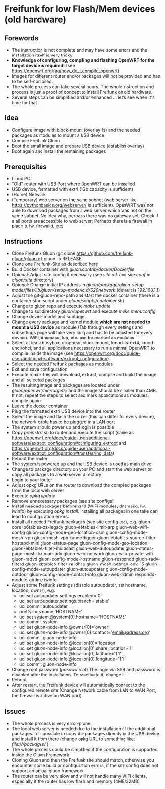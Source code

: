 # Freifunk for low Flash/Mem devices (old hardware)

## Forewords
* The instruction is not complete and may have some errors and the installation itself is very tricky.
* **Knowledge of configuring, compiling and flashing OpenWRT for the target device is required!** (see https://openwrt.org/faq/how_do_i_compile_openwrt)
* Images for different router and/or packages will not be provided and has to be self-compiled.
* The whole process can take several hours. The whole instruction and process is just a proof of concept to install Freifunk on old hardware.
* Several steps can be simplified and/or enhanced ... let's see when it's time for that ...

## Idea
* Configure image with block-mount (overlay fs) and the needed packages as modules to mount a USB device
* Compile Freifunk Gluon
* Boot the small image and prepare USB device (establish overlay)
* Boot again and install the remaining packages

## Prerequisites
* Linux PC
* "Old" router with USB Port where OpenWRT can be installed
* USB device, formatted with ext4 (1Gb capacity is sufficient)
* (Home) Network
* (Temporary) web server on the same subnet (web server like https://pythonbasics.org/webserver/ is sufficient). OpenWRT was not able to download packages from a web server which was not on the same subnet. No idea why, perhaps there was no gateway set. Check if a all ports are accessible to web server; Perhaps there is a firewall in place (ufw, firewalld, etc)

## Instructions
* Clone Freifunk Gluon (git clone https://github.com/freifunk-gluon/gluon.git gluon -b RELEASE)
* Clone one Freifunk-Site as described [here](https://gluon.readthedocs.io/en/latest/user/getting_started.html#building-the-images)
* Build Docker container with _gluon/contrib/docker/Dockerfile_
* Opional: Adjust site config if necessary (see _site.mk_ and _site.conf_ in _gluon/site_ directory)
* Opional: Change initial IP address in _gluon/package/gluon-setup-mode/files/lib/gluon/setup-mode/rc.d/S20network_ (default is 192.168.1.1)
* Adjust the git-gluon-repo-path and start the docker container (there is a container start script under _gluon/scripts/container.sh_)
* Change to gluon repo and execute _make update_
* Change to subdirectory _gluon/openwrt_ and execute _make menuconfig_
* Change device model and subtarget
* Change every package and kernel module **which are not needed to mount a USB device** as module (Tab through every settings and subsettings page will take very long and has to be adjusted for every device). WiFi, dnsmasq, lua, etc. can be marked as modules
* Select at least busybox, dropbear, block-mount, kmod-fs-ext4, kmod-uhci/ohci, and all applications necessary to run a minmal OpenWRT to compile inside the image (see https://openwrt.org/docs/guide-user/additional-software/extroot_configuration)
* Select the needed Freifunk packages as modules
* Exit and save configuration
* Execute _make_, this will download, extract, compile and build the image and all selected packages
* The resulting image and packages are located under _gluon/openwrt/bin/targets/_ and the image should be smaller than 4MB. If not, repeat the steps to select and mark applications as modules, compile again.
* Leave the docker container
* Plug the formatted ext4 USB device into the router
* Select the image and flash the router (this can differ for every device), the network cable has to be plugged in a LAN port
* The system should power up and login is possible
* Copy _preinstall.sh_ to router and execute the script (same as https://openwrt.org/docs/guide-user/additional-software/extroot_configuration#configuring_extroot and https://openwrt.org/docs/guide-user/additional-software/extroot_configuration#transferring_data)
* Reboot the router
* The system is powered up and the USB device is used as main drive
* Change to package directory on your PC and start the web server or copy all packages to a web server directory
* Login to your router
* Adjust opkg URLs on the router to download the compiled packages from the local web server
* Execute _opkg update_
* Remove unnecessary packages (see site configs)
* Install needed packages beforehand (WiFi modules, dnsmasq, iw, iwinfo) by executing _opkg install_. Installing all packages in one take can lead to configuration errors.
* Install all needed Freifunk packages (see site config too), e.g. gluon-core ip6tables-zz-legacy gluon-ebtables-limit-arp gluon-web-wifi-config gluon-config-mode-geo-location-osm gluon-config-mode-mesh-vpn gluon-mesh-vpn-tunneldigger gluon-ebtables-source-filter hostapd-mini gluon-status-page gluon-config-mode-geo-location gluon-ebtables-filter-multicast gluon-web-autoupdater gluon-status-page-mesh-batman-adv gluon-web-network gluon-web-private-wifi gluon-radvd gluon-config-mode-hostname gluon-respondd gluon-radv-filterd gluon-ebtables-filter-ra-dhcp gluon-mesh-batman-adv-15 gluon-config-mode-autoupdater gluon-autoupdater gluon-config-mode-outdoor gluon-config-mode-contact-info gluon-web-admin respondd-module-airtime iwinfo
* Adjust some Freifunk settings (disable autoupdater, set hostname, location, owner), e.g.
  * uci set autoupdater.settings.enabled='0'
  * uci set autoupdater.settings.branch='stable'
  * uci commit autoupdater
  * pretty-hostname 'HOSTNAME'
  * uci set system.@system[0].hostname='HOSTNAME'
  * uci commit system
  * uci set gluon-node-info.@owner[0]='owner'
  * uci set gluon-node-info.@owner[0].contact='email@adress.org'
  * uci commit gluon-node-info
  * uci set gluon-node-info.@location[0]='location'
  * uci set gluon-node-info.@location[0].share_location='1'
  * uci set gluon-node-info.@location[0].latitude='1.1'
  * uci set gluon-node-info.@location[0].longitude='1.1'
  * uci commit gluon-node-info
* Change root password (_passwd root_) The login via SSH and password is disabled after the installation. To reactivate it, change it.
* Reboot
* After restart, the Freifunk device will automatically connect to the configured remote site (Change Network cable from LAN to WAN Port, the firewall is active on WAN port)

## Issues
* The whole process is very error-prone.
* The local web server is needed due to the installation of the additional packages. It is possible to copy the packages directly to the USB device and install it from there (change opkg URL to something like: _file:///packages/_ )
* The whole process could be simplified if the configuration is supported inside the Gluon Framework.
* Cloning Gluon and then the Freifunk site should match, otherwise you encounter some build or configuration errors, if the site config does not support an actual gluon framework
* The router can be very slow and will not handle many WiFi clients, especially if the router has low flash and memory (4MB/32MB)
